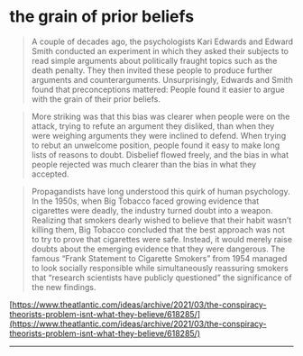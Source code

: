 # the grain of prior beliefs

> A couple of decades ago, the psychologists Kari Edwards and Edward Smith conducted an experiment in which they asked their subjects to read simple arguments about politically fraught topics such as the death penalty. They then invited these people to produce further arguments and counterarguments. Unsurprisingly, Edwards and Smith found that preconceptions mattered: People found it easier to argue with the grain of their prior beliefs.

> More striking was that this bias was clearer when people were on the attack, trying to refute an argument they disliked, than when they were weighing arguments they were inclined to defend. When trying to rebut an unwelcome position, people found it easy to make long lists of reasons to doubt. Disbelief flowed freely, and the bias in what people rejected was much clearer than the bias in what they accepted.

> Propagandists have long understood this quirk of human psychology. In the 1950s, when Big Tobacco faced growing evidence that cigarettes were deadly, the industry turned doubt into a weapon. Realizing that smokers dearly wished to believe that their habit wasn’t killing them, Big Tobacco concluded that the best approach was not to try to prove that cigarettes were safe. Instead, it would merely raise doubts about the emerging evidence that they were dangerous. The famous “Frank Statement to Cigarette Smokers” from 1954 managed to look socially responsible while simultaneously reassuring smokers that “research scientists have publicly questioned” the significance of the new findings.

[https://www.theatlantic.com/ideas/archive/2021/03/the-conspiracy-theorists-problem-isnt-what-they-believe/618285/](https://www.theatlantic.com/ideas/archive/2021/03/the-conspiracy-theorists-problem-isnt-what-they-believe/618285/)
 
---
 
